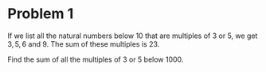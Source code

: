 # Problem 1

If we list all the natural numbers below $10$ that are multiples of $3$ or $5$, we get $3, 5, 6$ and $9$. The sum of these multiples is $23$.

Find the sum of all the multiples of $3$ or $5$ below $1000$.